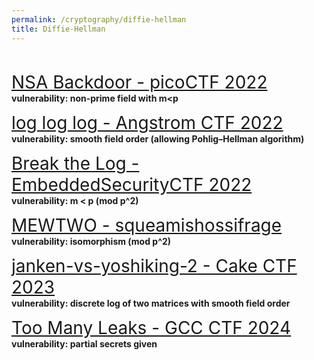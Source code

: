 ```yaml
---
permalink: /cryptography/diffie-hellman
title: Diffie-Hellman
---
```


<br>


<span style="font-size:2em;">   [NSA Backdoor - picoCTF 2022](/cryptography/diffie-hellman/nsa-backdoorpicoCTF-2022)       </span> <br>
__vulnerability: non-prime field with m<p__


<span style="font-size:2em;">   [log log log - Angstrom CTF 2022](/cryptography/diffie-hellman/logloglog-Angstrom-CTF-2022)       </span> <br>
__vulnerability: smooth field order (allowing Pohlig–Hellman algorithm)__


<span style="font-size:2em;">   [Break the Log - EmbeddedSecurityCTF 2022](/cryptography/diffie-hellman/Break-the-Log-EmbeddedSecurityCTF-2022)  </span> <br>
__vulnerability: m < p (mod p^2)__


<span style="font-size:2em;">   [MEWTWO - squeamishossifrage](/cryptography/diffie-hellman/MEWTWO-squeamishossifrage)       </span> <br>
__vulnerability: isomorphism (mod p^2)__


<span style="font-size:2em;">   [janken-vs-yoshiking-2 - Cake CTF 2023](/cryptography/janken-vs-yoshiking-2-CakeCTF-2023)       </span> <br>
__vulnerability: discrete log of two matrices with smooth field order__


<span style="font-size:2em;">   [Too Many Leaks - GCC CTF 2024](/cryptography/diffie-hellman/Too-Many-Leaks-GCC-CTF-2024)       </span> <br>
__vulnerability: partial secrets given__
